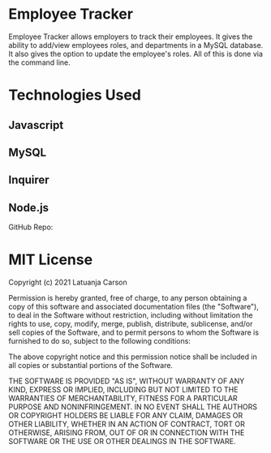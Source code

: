 # Employee Tracker
Employee Tracker allows employers to track their employees.  It gives the ability to add/view employees roles, and departments in a MySQL database.  It also gives the option to update the employee's roles.  All of this is done via the command line.

# Technologies Used
## Javascript
## MySQL
## Inquirer
## Node.js

GitHub Repo: 
# MIT License

Copyright (c) 2021 Latuanja Carson

Permission is hereby granted, free of charge, to any person obtaining a copy
of this software and associated documentation files (the "Software"), to deal
in the Software without restriction, including without limitation the rights
to use, copy, modify, merge, publish, distribute, sublicense, and/or sell
copies of the Software, and to permit persons to whom the Software is
furnished to do so, subject to the following conditions:

The above copyright notice and this permission notice shall be included in all
copies or substantial portions of the Software.

THE SOFTWARE IS PROVIDED "AS IS", WITHOUT WARRANTY OF ANY KIND, EXPRESS OR
IMPLIED, INCLUDING BUT NOT LIMITED TO THE WARRANTIES OF MERCHANTABILITY,
FITNESS FOR A PARTICULAR PURPOSE AND NONINFRINGEMENT. IN NO EVENT SHALL THE
AUTHORS OR COPYRIGHT HOLDERS BE LIABLE FOR ANY CLAIM, DAMAGES OR OTHER
LIABILITY, WHETHER IN AN ACTION OF CONTRACT, TORT OR OTHERWISE, ARISING FROM,
OUT OF OR IN CONNECTION WITH THE SOFTWARE OR THE USE OR OTHER DEALINGS IN THE
SOFTWARE.
